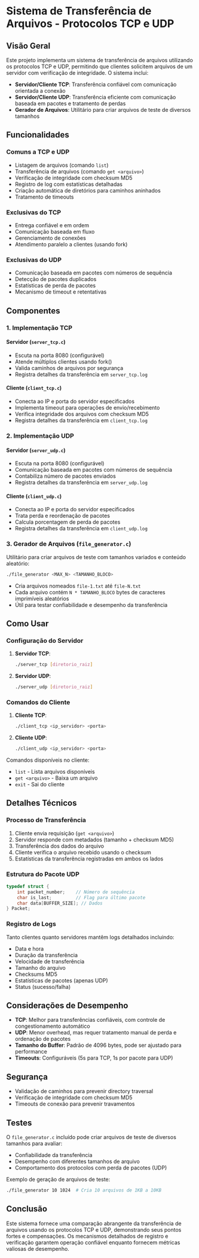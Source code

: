 # Sistema de Transferência de Arquivos - Protocolos TCP e UDP

## Visão Geral

Este projeto implementa um sistema de transferência de arquivos utilizando os protocolos TCP e UDP, permitindo que clientes solicitem arquivos de um servidor com verificação de integridade. O sistema inclui:

- **Servidor/Cliente TCP**: Transferência confiável com comunicação orientada a conexão
- **Servidor/Cliente UDP**: Transferência eficiente com comunicação baseada em pacotes e tratamento de perdas
- **Gerador de Arquivos**: Utilitário para criar arquivos de teste de diversos tamanhos

## Funcionalidades

### Comuns a TCP e UDP

- Listagem de arquivos (comando `list`)
- Transferência de arquivos (comando `get <arquivo>`)
- Verificação de integridade com checksum MD5
- Registro de log com estatísticas detalhadas
- Criação automática de diretórios para caminhos aninhados
- Tratamento de timeouts

### Exclusivas do TCP

- Entrega confiável e em ordem
- Comunicação baseada em fluxo
- Gerenciamento de conexões
- Atendimento paralelo a clientes (usando fork)

### Exclusivas do UDP

- Comunicação baseada em pacotes com números de sequência
- Detecção de pacotes duplicados
- Estatísticas de perda de pacotes
- Mecanismo de timeout e retentativas

## Componentes

### 1. Implementação TCP

#### Servidor (`server_tcp.c`)
- Escuta na porta 8080 (configurável)
- Atende múltiplos clientes usando fork()
- Valida caminhos de arquivos por segurança
- Registra detalhes da transferência em `server_tcp.log`

#### Cliente (`client_tcp.c`)
- Conecta ao IP e porta do servidor especificados
- Implementa timeout para operações de envio/recebimento
- Verifica integridade dos arquivos com checksum MD5
- Registra detalhes da transferência em `client_tcp.log`

### 2. Implementação UDP

#### Servidor (`server_udp.c`)
- Escuta na porta 8080 (configurável)
- Comunicação baseada em pacotes com números de sequência
- Contabiliza número de pacotes enviados
- Registra detalhes da transferência em `server_udp.log`

#### Cliente (`client_udp.c`)
- Conecta ao IP e porta do servidor especificados
- Trata perda e reordenação de pacotes
- Calcula porcentagem de perda de pacotes
- Registra detalhes da transferência em `client_udp.log`

### 3. Gerador de Arquivos (`file_generator.c`)

Utilitário para criar arquivos de teste com tamanhos variados e conteúdo aleatório:

```bash
./file_generator <MAX_N> <TAMANHO_BLOCO>
```

- Cria arquivos nomeados `file-1.txt` até `file-N.txt`
- Cada arquivo contém `N * TAMANHO_BLOCO` bytes de caracteres imprimíveis aleatórios
- Útil para testar confiabilidade e desempenho da transferência

## Como Usar

### Configuração do Servidor

1. **Servidor TCP**:
   ```bash
   ./server_tcp [diretorio_raiz]
   ```

2. **Servidor UDP**:
   ```bash
   ./server_udp [diretorio_raiz]
   ```

### Comandos do Cliente

1. **Cliente TCP**:
   ```bash
   ./client_tcp <ip_servidor> <porta>
   ```

2. **Cliente UDP**:
   ```bash
   ./client_udp <ip_servidor> <porta>
   ```

Comandos disponíveis no cliente:
- `list` - Lista arquivos disponíveis
- `get <arquivo>` - Baixa um arquivo
- `exit` - Sai do cliente

## Detalhes Técnicos

### Processo de Transferência

1. Cliente envia requisição (`get <arquivo>`)
2. Servidor responde com metadados (tamanho + checksum MD5)
3. Transferência dos dados do arquivo
4. Cliente verifica o arquivo recebido usando o checksum
5. Estatísticas da transferência registradas em ambos os lados

### Estrutura do Pacote UDP

```c
typedef struct {
    int packet_number;    // Número de sequência
    char is_last;         // Flag para último pacote
    char data[BUFFER_SIZE]; // Dados
} Packet;
```

### Registro de Logs

Tanto clientes quanto servidores mantêm logs detalhados incluindo:
- Data e hora
- Duração da transferência
- Velocidade de transferência
- Tamanho do arquivo
- Checksums MD5
- Estatísticas de pacotes (apenas UDP)
- Status (sucesso/falha)

## Considerações de Desempenho

- **TCP**: Melhor para transferências confiáveis, com controle de congestionamento automático
- **UDP**: Menor overhead, mas requer tratamento manual de perda e ordenação de pacotes
- **Tamanho do Buffer**: Padrão de 4096 bytes, pode ser ajustado para performance
- **Timeouts**: Configuráveis (5s para TCP, 1s por pacote para UDP)

## Segurança

- Validação de caminhos para prevenir directory traversal
- Verificação de integridade com checksum MD5
- Timeouts de conexão para prevenir travamentos

## Testes

O `file_generator.c` incluído pode criar arquivos de teste de diversos tamanhos para avaliar:
- Confiabilidade da transferência
- Desempenho com diferentes tamanhos de arquivo
- Comportamento dos protocolos com perda de pacotes (UDP)

Exemplo de geração de arquivos de teste:
```bash
./file_generator 10 1024  # Cria 10 arquivos de 1KB a 10KB
```

## Conclusão

Este sistema fornece uma comparação abrangente da transferência de arquivos usando os protocolos TCP e UDP, demonstrando seus pontos fortes e compensações. Os mecanismos detalhados de registro e verificação garantem operação confiável enquanto fornecem métricas valiosas de desempenho.
